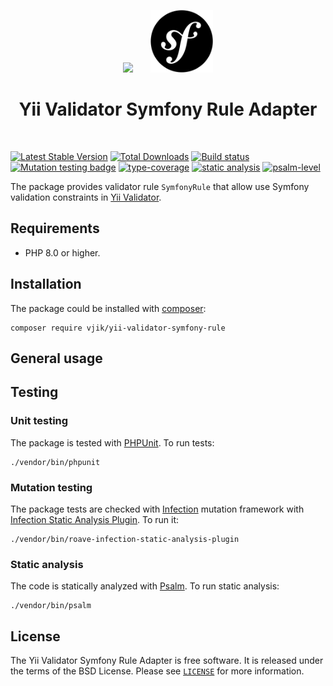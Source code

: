 <p align="center">
    <img src="https://yiisoft.github.io/docs/images/yii_logo.svg" height="100px">
    &nbsp; &nbsp; &nbsp;
    <img src="symfony-logo.svg" height="100px">
    <h1 align="center">Yii Validator Symfony Rule Adapter</h1>
    <br>
</p>

[![Latest Stable Version](https://poser.pugx.org/vjik/yii-validator-symfony-rule/v/stable.png)](https://packagist.org/packages/vjik/yii-validator-symfony-rule)
[![Total Downloads](https://poser.pugx.org/vjik/yii-validator-symfony-rule/downloads.png)](https://packagist.org/packages/vjik/yii-validator-symfony-rule)
[![Build status](https://github.com/vjik/yii-validator-symfony-rule/workflows/build/badge.svg)](https://github.com/vjik/yii-validator-symfony-rule/actions?query=workflow%3Abuild)
[![Mutation testing badge](https://img.shields.io/endpoint?style=flat&url=https%3A%2F%2Fbadge-api.stryker-mutator.io%2Fgithub.com%2Fvjik%2Fyii-validator-symfony-rule%2Fmaster)](https://dashboard.stryker-mutator.io/reports/github.com/vjik/yii-validator-symfony-rule/master)
[![type-coverage](https://shepherd.dev/github/vjik/yii-validator-symfony-rule/coverage.svg)](https://shepherd.dev/github/vjik/yii-validator-symfony-rule)
[![static analysis](https://github.com/vjik/yii-validator-symfony-rule/workflows/static%20analysis/badge.svg)](https://github.com/vjik/yii-validator-symfony-rule/actions?query=workflow%3A%22static+analysis%22)
[![psalm-level](https://shepherd.dev/github/vjik/yii-validator-symfony-rule/level.svg)](https://shepherd.dev/github/vjik/yii-validator-symfony-rule)

The package provides validator rule `SymfonyRule` that allow use Symfony validation constraints in
[Yii Validator](https://github.com/yiisoft/validator).

## Requirements

- PHP 8.0 or higher.

## Installation

The package could be installed with [composer](https://getcomposer.org/download/):

```shell
composer require vjik/yii-validator-symfony-rule
```

## General usage

## Testing

### Unit testing

The package is tested with [PHPUnit](https://phpunit.de/). To run tests:

```shell
./vendor/bin/phpunit
```

### Mutation testing

The package tests are checked with [Infection](https://infection.github.io/) mutation framework with
[Infection Static Analysis Plugin](https://github.com/Roave/infection-static-analysis-plugin). To run it:

```shell
./vendor/bin/roave-infection-static-analysis-plugin
```

### Static analysis

The code is statically analyzed with [Psalm](https://psalm.dev/). To run static analysis:

```shell
./vendor/bin/psalm
```

## License

The Yii Validator Symfony Rule Adapter is free software. It is released under the terms of the BSD License.
Please see [`LICENSE`](./LICENSE.md) for more information.

